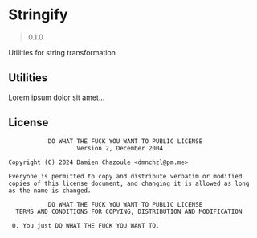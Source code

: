 # Stringify

> 0.1.0

Utilities for string transformation

## Utilities

Lorem ipsum dolor sit amet...

## License

```
           DO WHAT THE FUCK YOU WANT TO PUBLIC LICENSE
                   Version 2, December 2004

Copyright (C) 2024 Damien Chazoule <dmnchzl@pm.me>

Everyone is permitted to copy and distribute verbatim or modified
copies of this license document, and changing it is allowed as long
as the name is changed.

           DO WHAT THE FUCK YOU WANT TO PUBLIC LICENSE
  TERMS AND CONDITIONS FOR COPYING, DISTRIBUTION AND MODIFICATION

 0. You just DO WHAT THE FUCK YOU WANT TO.
```
